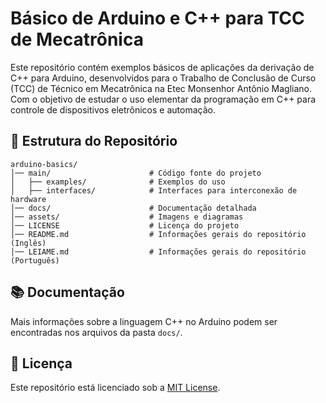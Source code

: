 # Básico de Arduino e C++ para TCC de Mecatrônica

Este repositório contém exemplos básicos de aplicações da derivação de C++ para Arduino, desenvolvidos para o Trabalho de Conclusão de Curso (TCC) de Técnico em Mecatrônica na Etec Monsenhor Antônio Magliano. Com o objetivo de estudar o uso elementar da programação em C++ para controle de dispositivos eletrônicos e automação.

## 📝 Estrutura do Repositório

```
arduino-basics/
│── main/                      # Código fonte do projeto
│   ├── examples/              # Exemplos do uso
│   ├── interfaces/            # Interfaces para interconexão de hardware
│── docs/                      # Documentação detalhada
│── assets/                    # Imagens e diagramas
│── LICENSE                    # Licença do projeto
│── README.md                  # Informações gerais do repositório (Inglês)
│── LEIAME.md                  # Informações gerais do repositório (Português)
```

## 📚 Documentação
Mais informações sobre a linguagem C++ no Arduino podem ser encontradas nos arquivos da pasta `docs/`.

## 📃 Licença

Este repositório está licenciado sob a [MIT License](LICENSE).

